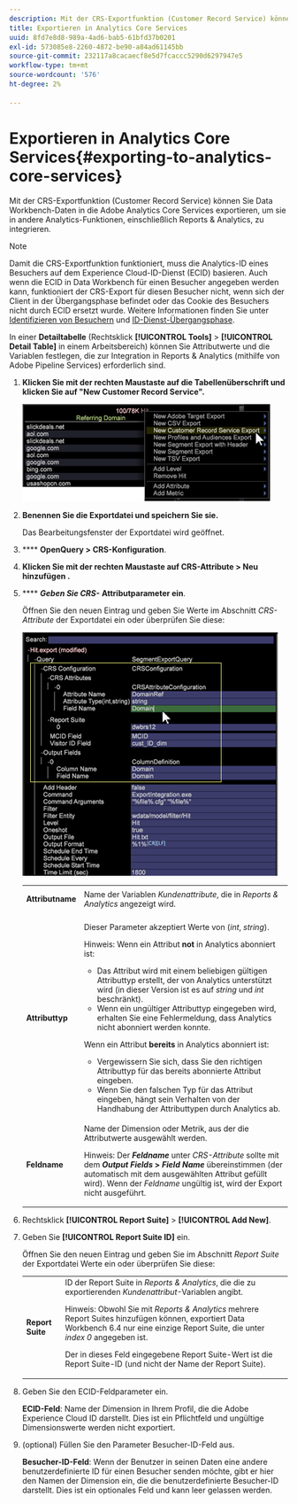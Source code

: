 ```yaml
---
description: Mit der CRS-Exportfunktion (Customer Record Service) können Sie Data Workbench-Daten in die Adobe Analytics Core Services exportieren, um sie in andere Analytics-Funktionen, einschließlich Reports & Analytics, zu integrieren.
title: Exportieren in Analytics Core Services
uuid: 8fd7e8d8-989a-4ad6-bab5-61bfd37b0201
exl-id: 573085e8-2260-4872-be90-a84ad61145bb
source-git-commit: 232117a8cacaecf8e5d7fcaccc5290d6297947e5
workflow-type: tm+mt
source-wordcount: '576'
ht-degree: 2%

---
```


# Exportieren in Analytics Core Services{#exporting-to-analytics-core-services}

Mit der CRS-Exportfunktion (Customer Record Service) können Sie Data Workbench-Daten in die Adobe Analytics Core Services exportieren, um sie in andere Analytics-Funktionen, einschließlich Reports &amp; Analytics, zu integrieren.

>[!NOTE]
>
>Damit die CRS-Exportfunktion funktioniert, muss die Analytics-ID eines Besuchers auf dem Experience Cloud-ID-Dienst (ECID) basieren. Auch wenn die ECID in Data Workbench für einen Besucher angegeben werden kann, funktioniert der CRS-Export für diesen Besucher nicht, wenn sich der Client in der Übergangsphase befindet oder das Cookie des Besuchers nicht durch ECID ersetzt wurde. Weitere Informationen finden Sie unter [Identifizieren von Besuchern](https://experienceleague.adobe.com/docs/analytics/export/analytics-data-feed/data-feed-contents/datafeeds-visid.html) und [ID-Dienst-Übergangsphase](https://experienceleague.adobe.com/docs/id-service/using/reference/analytics-reference/grace-period.html).

In einer **Detailtabelle** (Rechtsklick **[!UICONTROL Tools]** > **[!UICONTROL Detail Table]** in einem Arbeitsbereich) können Sie Attributwerte und die Variablen festlegen, die zur Integration in Reports &amp; Analytics (mithilfe von Adobe Pipeline Services) erforderlich sind.

1. **Klicken Sie mit der rechten Maustaste auf die Tabellenüberschrift und klicken Sie auf &quot;New Customer Record Service&quot;.**

   ![](assets/6_4_CRS.png)

1. **Benennen Sie die Exportdatei und speichern Sie sie.**

   Das Bearbeitungsfenster der Exportdatei wird geöffnet.

1. **** **OpenQuery > CRS-Konfiguration**.
1. **Klicken Sie mit der rechten Maustaste auf CRS-Attribute > Neu hinzufügen .**
1. **** ***Geben Sie CRS-*** **Attributparameter ein**.

   Öffnen Sie den neuen Eintrag und geben Sie Werte im Abschnitt *CRS-Attribute* der Exportdatei ein oder überprüfen Sie diese:

   ![](assets/6_4_CRS1.png)

   <table id="table_8156A2C66C0E41D381C31F1082CCA479"> 
    <tbody> 
      <tr> 
      <td colname="col1"> <p><b>Attributname</b> </p> </td> 
      <td colname="col2">Name der Variablen <i>Kundenattribute</i>, die in <i>Reports &amp; Analytics</i> angezeigt wird. </td> 
      </tr> 
      <tr> 
      <td colname="col1"><b>Attributtyp</b> </td> 
      <td colname="col2"> <p>Dieser Parameter akzeptiert Werte von (<i>int</i>, <i>string</i>). </p> <p>Hinweis: Wenn ein Attribut <b>not</b> in Analytics abonniert ist: <p> 
      <ul id="ul_B77BF6FDA3FB4F1BBF9380C2FD938270"> 
       <li id="li_3D099456AF6B4103B227D841C81AB936">Das Attribut wird mit einem beliebigen gültigen Attributtyp erstellt, der von Analytics unterstützt wird (in dieser Version ist es auf <i>string</i> und <i>int</i> beschränkt). </li> 
       <li id="li_EA1DBDB2E6BE49278C6CD6A5503EDC8A">Wenn ein ungültiger Attributtyp eingegeben wird, erhalten Sie eine Fehlermeldung, dass Analytics nicht abonniert werden konnte. </li> 
      </ul> </p> <p>Wenn ein Attribut <b>bereits</b> in Analytics abonniert ist: </p> <p> 
      <ul id="ul_16415B639F1C49A5AE9932C128184171"> 
       <li id="li_83C90D44FE5C4D979DEA786660C7F3EC">Vergewissern Sie sich, dass Sie den richtigen Attributtyp für das bereits abonnierte Attribut eingeben. </li> 
       <li id="li_02C5024E335C4C59B4F7B0084232CC24">Wenn Sie den falschen Typ für das Attribut eingeben, hängt sein Verhalten von der Handhabung der Attributtypen durch Analytics ab. </li> 
      </ul> </p> </p> </td> 
      </tr> 
      <tr> 
      <td colname="col1"> <p><b>Feldname</b> </p> </td> 
      <td colname="col2">Name der Dimension oder Metrik, aus der die Attributwerte ausgewählt werden. <p>Hinweis: Der <i><b>Feldname</b></i> unter <i>CRS-Attribute</i> sollte mit dem <b><i>Output Fields</i> &gt; <i>Field Name</i></b> übereinstimmen (der automatisch mit dem ausgewählten Attribut gefüllt wird). Wenn der <i>Feldname</i> ungültig ist, wird der Export nicht ausgeführt. </p> </td> 
      </tr> 
    </tbody> 
   </table>

1. Rechtsklick **[!UICONTROL Report Suite]** > **[!UICONTROL Add New]**.
1. Geben Sie **[!UICONTROL Report Suite ID]** ein.

   Öffnen Sie den neuen Eintrag und geben Sie im Abschnitt *Report Suite* der Exportdatei Werte ein oder überprüfen Sie diese:

   <table id="table_A3279CADB74C441DA2E062E2123CE9D4"> 
    <tbody> 
      <tr> 
      <td colname="col1"><b>Report Suite</b> </td> 
      <td colname="col2">ID der Report Suite in <i>Reports &amp; Analytics</i>, die die zu exportierenden <i>Kundenattribut</i>-Variablen angibt. <p> <p>Hinweis: Obwohl Sie mit <i>Reports &amp; Analytics</i> mehrere Report Suites hinzufügen können, exportiert Data Workbench 6.4 nur eine einzige Report Suite, die unter <i>index 0</i> angegeben ist. <p>Der in dieses Feld eingegebene Report Suite-Wert ist die Report Suite-ID (und nicht der Name der Report Suite). </p> </p> </p> </td> 
      </tr> 
    </tbody> 
   </table>

1. Geben Sie den ECID-Feldparameter ein.

   **ECID-Feld**: Name der Dimension in Ihrem Profil, die die Adobe Experience Cloud ID darstellt. Dies ist ein Pflichtfeld und ungültige Dimensionswerte werden nicht exportiert.

1. (optional) Füllen Sie den Parameter Besucher-ID-Feld aus.

   **Besucher-ID-Feld**: Wenn der Benutzer in seinen Daten eine andere benutzerdefinierte ID für einen Besucher senden möchte, gibt er hier den Namen der Dimension ein, die die benutzerdefinierte Besucher-ID darstellt. Dies ist ein optionales Feld und kann leer gelassen werden.
